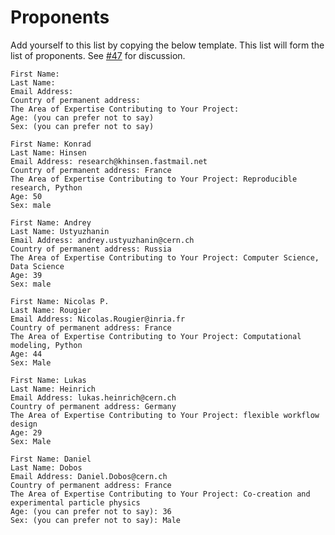 # Proponents

Add yourself to this list by copying the below template. This list will
form the list of proponents. See [#47](https://github.com/betatim/openscienceprize/issues/47) for discussion.

```
First Name:
Last Name:
Email Address:
Country of permanent address:
The Area of Expertise Contributing to Your Project:
Age: (you can prefer not to say)
Sex: (you can prefer not to say)
```

```
First Name: Konrad
Last Name: Hinsen
Email Address: research@khinsen.fastmail.net
Country of permanent address: France
The Area of Expertise Contributing to Your Project: Reproducible research, Python
Age: 50
Sex: male
```

```
First Name: Andrey
Last Name: Ustyuzhanin
Email Address: andrey.ustyuzhanin@cern.ch
Country of permanent address: Russia
The Area of Expertise Contributing to Your Project: Computer Science, Data Science
Age: 39
Sex: male
```

```
First Name: Nicolas P.
Last Name: Rougier
Email Address: Nicolas.Rougier@inria.fr
Country of permanent address: France
The Area of Expertise Contributing to Your Project: Computational modeling, Python
Age: 44
Sex: Male
```

```
First Name: Lukas
Last Name: Heinrich
Email Address: lukas.heinrich@cern.ch
Country of permanent address: Germany
The Area of Expertise Contributing to Your Project: flexible workflow design
Age: 29
Sex: Male
```

```
First Name: Daniel
Last Name: Dobos  
Email Address: Daniel.Dobos@cern.ch
Country of permanent address: France
The Area of Expertise Contributing to Your Project: Co-creation and experimental particle physics
Age: (you can prefer not to say): 36
Sex: (you can prefer not to say): Male
```
